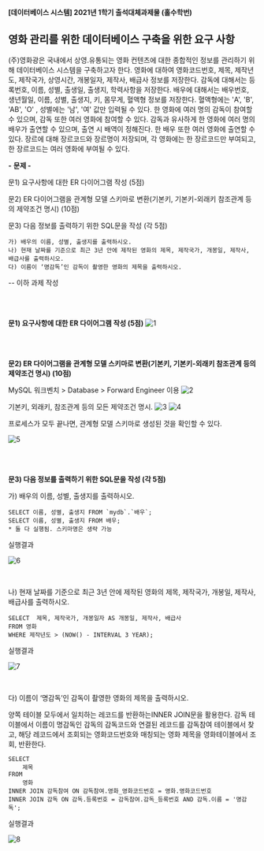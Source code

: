 **[데이터베이스 시스템] 2021년 1학기 출석대체과제물 (홀수학번)**

## **영화 관리를 위한 데이터베이스 구축을 위한 요구 사항**

(주)영화광은 국내에서 상영․유통되는 영화 컨텐츠에 대한 종합적인 정보를 관리하기 위해 데이터베이스 시스템을 구축하고자 한다. 영화에 대하여 영화코드번호, 제목, 제작년도, 제작국가, 상영시간, 개봉일자, 제작사, 배급사 정보를 저장한다. 감독에 대해서는 등록번호, 이름, 성별,  출생일, 출생지, 학력사항을 저장한다. 배우에 대해서는 배우번호, 생년월일, 이름, 성별, 출생지, 키, 몸무게, 혈액형 정보를 저장한다. 혈액형에는 'A', 'B', 'AB', 'O' , 성별에는 '남', '여' 값만 입력될 수 있다. 한 영화에 여러 명의 감독이 참여할 수 있으며, 감독 또한 여러 영화에 참여할 수 있다. 감독과 유사하게 한 영화에 여러 명의 배우가 출연할 수 있으며, 출연 시 배역이 정해진다. 한 배우 또한 여러 영화에 출연할 수 있다. 장르에 대해 장르코드와 장르명이 저장되며, 각 영화에는 한 장르코드만 부여되고, 한 장르코드는 여러 영화에 부여될 수 있다.

**-** **문제 -**

문1) 요구사항에 대한 ER 다이어그램 작성 (5점)

문2) ER 다이어그램을 관계형 모델 스키마로 변환(기본키,  기본키-외래키 참조관계 등의 제약조건 명시) (10점)

문3) 다음 정보를 출력하기 위한 SQL문을 작성 (각 5점)

	가) 배우의 이름, 성별, 출생지를 출력하시오.
    나) 현재 날짜를 기준으로 최근 3년 안에 제작된 영화의 제목, 제작국가, 개봉일, 제작사, 배급사를 출력하시오.
    다) 이름이 ‘명감독’인 감독이 촬영한 영화의 제목을 출력하시오.


-- 이하 과제 작성

<br/>
<br/>


**문1) 요구사항에 대한 ER 다이어그램 작성 (5점)**
![1](https://user-images.githubusercontent.com/33932352/119161869-bafcfc00-ba94-11eb-8dc0-e06722b545af.png)

<br/>
<br/>

**문2) ER 다이어그램을 관계형 모델 스키마로 변환(기본키,  기본키-외래키 참조관계 등의 제약조건 명시) (10점)**

MySQL 워크벤치 > Database > Forward Engineer 이용
![2](https://user-images.githubusercontent.com/33932352/119161874-bc2e2900-ba94-11eb-8581-f6dfb3d9d39c.png)


기본키, 외래키, 참조관계 등의 모든 제약조건 명시.
![3](https://user-images.githubusercontent.com/33932352/119161877-bc2e2900-ba94-11eb-9bbb-8279f99458c9.png)
![4](https://user-images.githubusercontent.com/33932352/119161881-bcc6bf80-ba94-11eb-80b4-b02d19bbfd43.png)


프로세스가 모두 끝나면, 관계형 모델 스키마로 생성된 것을 확인할 수 있다.

![5](https://user-images.githubusercontent.com/33932352/119162333-31016300-ba95-11eb-98aa-cd5b490676d2.png)

<br/>
<br/>

**문3) 다음 정보를 출력하기 위한 SQL문을 작성 (각 5점)**

가) 배우의 이름, 성별, 출생지를 출력하시오.
	
	
	
    SELECT 이름, 성별, 출생지 FROM `mydb`.`배우`;
	SELECT 이름, 성별, 출생지 FROM 배우;
	* 둘 다 실행됨. 스키마명은 생략 가능

실행결과

![6](https://user-images.githubusercontent.com/33932352/119162336-3199f980-ba95-11eb-8180-e5fff2b25ae0.png)

<br/>

나) 현재 날짜를 기준으로 최근 3년 안에 제작된 영화의 제목, 제작국가, 개봉일, 제작사, 배급사를 출력하시오.
    
    SELECT  제목, 제작국가, 개봉일자 AS 개봉일, 제작사, 배급사
    FROM 영화
    WHERE 제작년도 > (NOW() - INTERVAL 3 YEAR);

실행결과

![7](https://user-images.githubusercontent.com/33932352/119163011-f946eb00-ba95-11eb-9a98-6990b277026f.png)

<br/>

다) 이름이 ‘명감독’인 감독이 촬영한 영화의 제목을 출력하시오.

양쪽 테이블 모두에서 일치하는 레코드를 반환하는INNER JOIN문을 활용한다. 감독 테이블에서 이름이 명감독인 감독의 감독코드와 연결된 레코드를 감독참여 테이블에서 찾고, 해당 레코드에서 조회되는 영화코드번호와 매칭되는 영화 제목을 영화테이블에서 조회, 반환한다.

    SELECT
	    제목
    FROM
	    영화
    INNER JOIN 감독참여 ON 감독참여.영화_영화코드번호 = 영화.영화코드번호
    INNER JOIN 감독 ON 감독.등록번호 = 감독참여.감독_등록번호 AND 감독.이름 = '명감독';

실행결과


![8](https://user-images.githubusercontent.com/33932352/119163009-f815be00-ba95-11eb-93a8-c0e8fe78e5aa.png)
